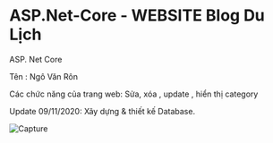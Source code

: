 # ASP.Net-Core - WEBSITE Blog Du Lịch

ASP. Net Core

Tên : Ngô Văn Rôn

Các chức năng của trang web: Sửa, xóa , update , hiển thị category

Update
09/11/2020: Xây dựng & thiết kế Database.

![Capture](https://user-images.githubusercontent.com/70925598/98542614-c55b6380-22c3-11eb-80ba-105affd0b562.PNG)



